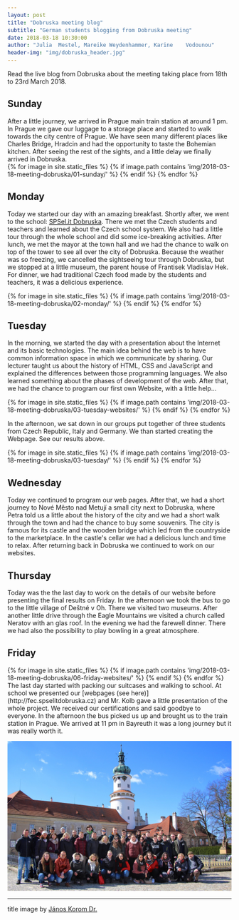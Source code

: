 ```yaml
---
layout: post
title: "Dobruska meeting blog"
subtitle: "German students blogging from Dobruska meeting"
date: 2018-03-18 10:30:00
author: "Julia	Mestel, Mareike Weydenhammer, Karine	Vodounou"
header-img: "img/dobruska_header.jpg"
---
```

Read the live blog from Dobruska about the meeting taking place from 18th to 23rd March 2018.

<h2>Sunday</h2>
After a little journey, we arrived in Prague main train station at around 1 pm. In Prague we gave our luggage to a storage place and started to walk towards the city centre of Prague. We have seen many different places like Charles Bridge, Hradcin and had the opportunity to taste the Bohemian kitchen. After seeing the rest of the sights, and a little delay we finally arrived in Dobruska.

<div class="gallery clearfix">
	{% for image in site.static_files %}
	    {% if image.path contains 'img/2018-03-18-meeting-dobruska/01-sunday/' %}
					<a href="{{ site.baseurl }}{{ image.path }}" data-toggle="lightbox" data-gallery="sunday" class="col-sm-4" style="background-image:url('{{ site.baseurl }}{{ image.path }}')" alt="image">
					</a>
	    {% endif %}
	{% endfor %}
</div>


<h2>Monday</h2>

Today we started our day with an amazing breakfast. Shortly after, we went to the school: <a href="https://spselitdobruska.cz">SPSel.it Dobruska</a>. There we met the Czech students and teachers and learned about the Czech school system. We also had a little tour through the whole school and did some ice-breaking activities. After lunch, we met the mayor at the town hall and we had the chance to walk on top of the tower to see all over the city of Dobruska. Because the weather was so freezing, we cancelled the sightseeing tour through Dobruska, but we stopped at a little museum, the parent house of Frantisek Vladislav Hek. For dinner, we had traditional Czech food made by the students and teachers, it was a delicious experience. 

<div class="gallery clearfix">
	{% for image in site.static_files %}
	    {% if image.path contains 'img/2018-03-18-meeting-dobruska/02-monday/' %}
					<a href="{{ site.baseurl }}{{ image.path }}" data-toggle="lightbox" data-gallery="monday" class="col-sm-4" style="background-image:url('{{ site.baseurl }}{{ image.path }}')" alt="image">
					</a>
	    {% endif %}
	{% endfor %}
</div>

<h2>Tuesday</h2>

In the morning, we started the day with a presentation about the Internet and its basic technologies. The main idea behind the web is to have common information space in which we communicate by sharing. Our lecturer taught us about the history of HTML, CSS and JavaScript and explained the differences between those programming languages. We also learned something about the phases of development of the web. After that, we had the chance to program our first own Website, with a little help…

<div class="gallery clearfix">
	{% for image in site.static_files %}
	    {% if image.path contains 'img/2018-03-18-meeting-dobruska/03-tuesday-websites/' %}
					<a href="{{ site.baseurl }}{{ image.path }}" data-toggle="lightbox" data-gallery="tuesday-websites" class="col-sm-4" style="background-image:url('{{ site.baseurl }}{{ image.path }}')" alt="image">
					</a>
	    {% endif %}
	{% endfor %}
</div>

In the afternoon, we sat down in our groups put together of three students from Czech Republic, Italy and Germany. We than started creating the Webpage. See our results above.

<div class="gallery clearfix">
	{% for image in site.static_files %}
	    {% if image.path contains 'img/2018-03-18-meeting-dobruska/03-tuesday/' %}
					<a href="{{ site.baseurl }}{{ image.path }}" data-toggle="lightbox" data-gallery="tuesday" class="col-sm-4" style="background-image:url('{{ site.baseurl }}{{ image.path }}')" alt="image">
					</a>
	    {% endif %}
	{% endfor %}
</div>

## Wednesday
Today we continued to program our web pages. After that, we had a short journey to Nové Město nad Metují a small city next to Dobruska, where Petra told us a little about the history of the city and we had a short walk through the town and had the chance to buy some souvenirs. The city is famous for its castle and the wooden bridge which led from the countryside to the marketplace. In the castle's cellar we had a delicious lunch and time to relax. After returning back in Dobruska we continued to work on our websites.

## Thursday
Today was the the last day to work on the details of our website before presenting the final results on Friday. In the afternoon we took the bus to go to the little village of Deštné v Oh. There we visited two museums. After another little drive through the Eagle Mountains we visited a church called Neratov with an glas roof. In the evening we had the farewell dinner. There we had also the possibility to play bowling in a great atmosphere.

## Friday
<div class="gallery clearfix">
	{% for image in site.static_files %}
	    {% if image.path contains 'img/2018-03-18-meeting-dobruska/06-friday-websites/' %}
					<a href="{{ site.baseurl }}{{ image.path }}" data-toggle="lightbox" data-gallery="friday-websites" class="col-sm-4" style="background-image:url('{{ site.baseurl }}{{ image.path }}')" alt="image">
					</a>
	    {% endif %}
	{% endfor %}
</div>
The last day started with packing our suitcases and walking to school. At school we presented our [webpages (see here)](http://fec.spselitdobruska.cz) and Mr. Kolb gave a little presentation of the whole project. We received our certifications and said goodbye to everyone. In the afternoon the bus picked us up and brought us to the train station in Prague. We arrived at 11 pm in Bayreuth it was a long journey but it was really worth it.

![Group picture in Nove Mesto](/img/2018-03-18-meeting-dobruska/group_picture.jpg)

---
title image by [János Korom Dr.](https://www.flickr.com/photos/korom/4619241288/in/photolist-bqqcqJ-838Fxz-838FuF-83bPvb-83bPsf-nKVCRX-XRfJx5/)
